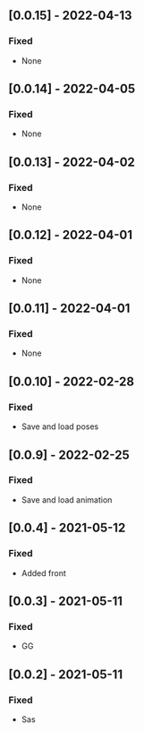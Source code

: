 ## [0.0.15] - 2022-04-13

### Fixed
-    None

## [0.0.14] - 2022-04-05

### Fixed
-    None

## [0.0.13] - 2022-04-02

### Fixed
-    None

## [0.0.12] - 2022-04-01

### Fixed
-    None

## [0.0.11] - 2022-04-01

### Fixed
-    None

## [0.0.10] - 2022-02-28

### Fixed
-    Save and load poses

## [0.0.9] - 2022-02-25

### Fixed
-    Save and load animation

## [0.0.4] - 2021-05-12

### Fixed
-    Added front

## [0.0.3] - 2021-05-11

### Fixed
-    GG

## [0.0.2] - 2021-05-11

### Fixed
-    Sas

